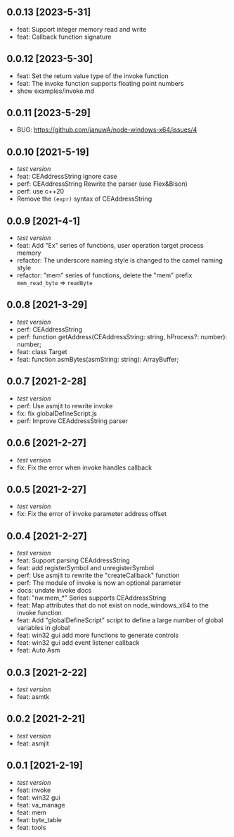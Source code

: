 ## 0.0.13 [2023-5-31]

- feat: Support integer memory read and write
- feat: Callback function signature

## 0.0.12 [2023-5-30]

- feat: Set the return value type of the invoke function
- feat: The invoke function supports floating point numbers
- show examples/invoke.md

## 0.0.11 [2023-5-29]
- BUG: https://github.com/januwA/node-windows-x64/issues/4

## 0.0.10 [2021-5-19]

- *test version*
- feat: CEAddressString ignore case
- perf: CEAddressString Rewrite the parser (use Flex&Bison)
- perf: use c++20
- Remove the `(expr)` syntax of CEAddressString

## 0.0.9 [2021-4-1]

- *test version*
- feat: Add "Ex" series of functions, user operation target process memory
- refactor: The underscore naming style is changed to the camel naming style
- refactor: "mem" series of functions, delete the "mem" prefix `mem_read_byte` => `readByte`

## 0.0.8 [2021-3-29]

- *test version*
- perf: CEAddressString
- perf: function getAddress(CEAddressString: string, hProcess?: number): number;
- feat: class Target
- feat: function asmBytes(asmString: string): ArrayBuffer; 

## 0.0.7 [2021-2-28]

- *test version*
- perf: Use asmjit to rewrite invoke
- fix: fix globalDefineScript.js
- perf: Improve CEAddressString parser

## 0.0.6 [2021-2-27]

- *test version*
- fix: Fix the error when invoke handles callback


## 0.0.5 [2021-2-27]

- *test version*
- fix: Fix the error of invoke parameter address offset

## 0.0.4 [2021-2-27]

- *test version*
- feat: Support parsing CEAddressString
- feat: add registerSymbol and unregisterSymbol
- perf: Use asmjit to rewrite the "createCallback" function
- perf: The module of invoke is now an optional parameter
- docs: undate invoke docs
- feat: "nw.mem_*" Series supports CEAddressString
- feat: Map attributes that do not exist on node_windows_x64 to the invoke function
- feat: Add "globalDefineScript" script to define a large number of global variables in global
- feat: win32 gui add more functions to generate controls
- feat: win32 gui add event listener callback
- feat: Auto Asm

## 0.0.3 [2021-2-22]

- *test version*
- feat: asmtk

## 0.0.2 [2021-2-21]

- *test version*
- feat: asmjit

## 0.0.1 [2021-2-19]
- *test version*
- feat: invoke
- feat: win32 gui
- feat: va_manage
- feat: mem
- feat: byte_table
- feat: tools